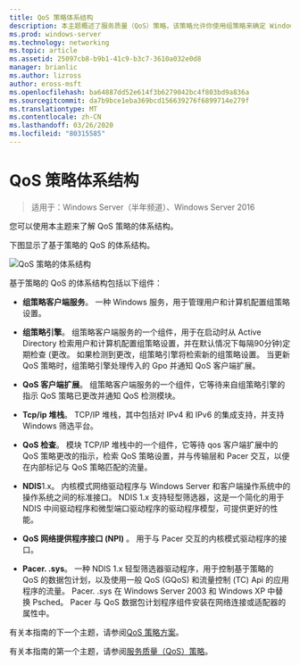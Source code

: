 ```yaml
---
title: QoS 策略体系结构
description: 本主题概述了服务质量（QoS）策略，该策略允许你使用组策略来确定 Windows Server 2016 中特定应用程序和服务的网络流量带宽的优先级。
ms.prod: windows-server
ms.technology: networking
ms.topic: article
ms.assetid: 25097cb8-b9b1-41c9-b3c7-3610a032e0d8
manager: brianlic
ms.author: lizross
author: eross-msft
ms.openlocfilehash: ba64887dd52e614f3b6279042bc4f803bd9a836a
ms.sourcegitcommit: da7b9bce1eba369bcd156639276f6899714e279f
ms.translationtype: MT
ms.contentlocale: zh-CN
ms.lasthandoff: 03/26/2020
ms.locfileid: "80315585"
---
```

# <a name="qos-policy-architecture"></a>QoS 策略体系结构

>适用于：Windows Server（半年频道）、Windows Server 2016

您可以使用本主题来了解 QoS 策略的体系结构。

下图显示了基于策略的 QoS 的体系结构。

![QoS 策略的体系结构](../../media/QoS/QoS-Policy-Architecture.jpg)

基于策略的 QoS 的体系结构包括以下组件：

- **组策略客户端服务**。 一种 Windows 服务，用于管理用户和计算机配置组策略设置。

- **组策略引擎**。 组策略客户端服务的一个组件，用于在启动时从 Active Directory 检索用户和计算机配置组策略设置，并在默认情况下每隔90分钟\)定期检查 \(更改。 如果检测到更改，组策略引擎将检索新的组策略设置。 当更新 QoS 策略时，组策略引擎处理传入的 Gpo 并通知 QoS 客户端扩展。

- **QoS 客户端扩展**。 组策略客户端服务的一个组件，它等待来自组策略引擎的指示 QoS 策略已更改并通知 QoS 检测模块。

- **Tcp/ip 堆栈**。 TCP/IP 堆栈，其中包括对 IPv4 和 IPv6 的集成支持，并支持 Windows 筛选平台。 

- **QoS 检查**。 模块 TCP/IP 堆栈中的一个组件，它等待 qos 客户端扩展中的 QoS 策略更改的指示，检索 QoS 策略设置，并与传输层和 Pacer 交互，以便在内部标记与 QoS 策略匹配的流量。

- **NDIS**1.x。 内核模式网络驱动程序与 Windows Server 和客户端操作系统中的操作系统之间的标准接口。 NDIS 1.x 支持轻型筛选器，这是一个简化的用于 NDIS 中间驱动程序和微型端口驱动程序的驱动程序模型，可提供更好的性能。

- **QoS 网络提供程序接口 \(NPI\)** 。 用于与 Pacer 交互的内核模式驱动程序的接口。

- **Pacer. .sys**。 一种 NDIS 1.x 轻型筛选器驱动程序，用于控制基于策略的 QoS 的数据包计划，以及使用一般 QoS \(GQoS\) 和流量控制 \(TC\) Api 的应用程序的流量。 Pacer. .sys 在 Windows Server 2003 和 Windows XP 中替换 Psched。 Pacer 与 QoS 数据包计划程序组件安装在网络连接或适配器的属性中。

有关本指南的下一个主题，请参阅[QoS 策略方案](qos-policy-scenarios.md)。

有关本指南的第一个主题，请参阅[服务质量（QoS）策略](qos-policy-top.md)。

